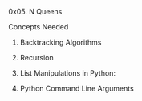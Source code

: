 0x05. N Queens

Concepts Needed

1. Backtracking Algorithms

2. Recursion

3. List Manipulations in Python:

4. Python Command Line Arguments
